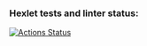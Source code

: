 ### Hexlet tests and linter status:
[![Actions Status](https://github.com/Desscov/python-project-49/workflows/hexlet-check/badge.svg)](https://github.com/Desscov/python-project-49/actions)
